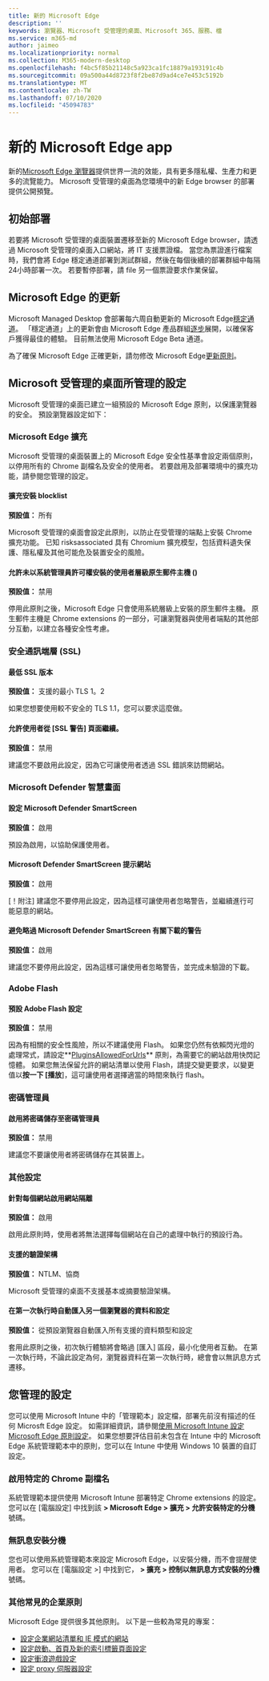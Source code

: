 ```yaml
---
title: 新的 Microsoft Edge
description: ''
keywords: 瀏覽器、Microsoft 受管理的桌面、Microsoft 365、服務、檔
ms.service: m365-md
author: jaimeo
ms.localizationpriority: normal
ms.collection: M365-modern-desktop
ms.openlocfilehash: f4bc5f85b21148c5a923ca1fc18879a193191c4b
ms.sourcegitcommit: 09a500a44d8723f8f2be87d9ad4ce7e453c5192b
ms.translationtype: MT
ms.contentlocale: zh-TW
ms.lasthandoff: 07/10/2020
ms.locfileid: "45094783"
---
```

# <a name="new-microsoft-edge-app"></a>新的 Microsoft Edge app

新的[Microsoft Edge 瀏覽器](https://www.microsoft.com/edge)提供世界一流的效能，具有更多隱私權、生產力和更多的流覽能力。 Microsoft 受管理的桌面為您環境中的新 Edge browser 的部署提供公開預覽。

## <a name="initial-deployment"></a>初始部署

若要將 Microsoft 受管理的桌面裝置遷移至新的 Microsoft Edge browser，請透過 Microsoft 受管理的桌面入口網站，將 IT 支援票證檔。 當您為票證進行檔案時，我們會將 Edge 穩定通道部署到測試群組，然後在每個後續的部署群組中每隔24小時部署一次。 若要暫停部署，請 file 另一個票證要求作業保留。

## <a name="updates-to-microsoft-edge"></a>Microsoft Edge 的更新

Microsoft Managed Desktop 會部署每六周自動更新的 Microsoft Edge[穩定通道](https://docs.microsoft.com/deployedge/microsoft-edge-channels#stable-channel)。 「穩定通道」上的更新會由 Microsoft Edge 產品群組[逐步](https://docs.microsoft.com/deployedge/microsoft-edge-update-progressive-rollout)展開，以確保客戶獲得最佳的體驗。 目前無法使用 Microsoft Edge Beta 通道。

為了確保 Microsoft Edge 正確更新，請勿修改 Microsoft Edge[更新原則](https://docs.microsoft.com/deployedge/microsoft-edge-update-policies)。

## <a name="settings-managed-by-microsoft-managed-desktop"></a>Microsoft 受管理的桌面所管理的設定

Microsoft 受管理的桌面已建立一組預設的 Microsoft Edge 原則，以保護瀏覽器的安全。 預設瀏覽器設定如下：

### <a name="microsoft-edge-extensions"></a>Microsoft Edge 擴充

Microsoft 受管理的桌面裝置上的 Microsoft Edge 安全性基準會設定兩個原則，以停用所有的 Chrome 副檔名及安全的使用者。 若要啟用及部署環境中的擴充功能，請參閱您管理的設定。 

#### <a name="extension-installation-blocklist"></a>擴充安裝 blocklist
**預設值：** 所有

Microsoft 受管理的桌面會設定此原則，以防止在受管理的端點上安裝 Chrome 擴充功能。 已知 risksassociated 具有 Chromium 擴充模型，包括資料遺失保護、隱私權及其他可能危及裝置安全的風險。 

#### <a name="allow-user-level-native-messaging-hosts-installed-without-admin-permissions"></a>允許未以系統管理員許可權安裝的使用者層級原生郵件主機 () 

**預設值：** 禁用

停用此原則之後，Microsoft Edge 只會使用系統層級上安裝的原生郵件主機。 原生郵件主機是 Chrome extensions 的一部分，可讓瀏覽器與使用者端點的其他部分互動，以建立各種安全性考慮。  

### <a name="secure-sockets-layer-ssl"></a> 安全通訊端層 (SSL) 

#### <a name="minimum-ssl-version"></a>最低 SSL 版本

**預設值：** 支援的最小 TLS 1。2

如果您想要使用較不安全的 TLS 1.1，您可以要求這麼做。

#### <a name="allows-users-to-proceed-from-the-ssl-warning-page"></a>允許使用者從 [SSL 警告] 頁面繼續。

**預設值：** 禁用

建議您不要啟用此設定，因為它可讓使用者透過 SSL 錯誤來訪問網站。

### <a name="microsoft-defender-smart-screen"></a>Microsoft Defender 智慧畫面

#### <a name="configure-microsoft-defender-smartscreen"></a>設定 Microsoft Defender SmartScreen

**預設值：** 啟用

預設為啟用，以協助保護使用者。

#### <a name="microsoft-defender-smartscreen-prompts-for-sites"></a>Microsoft Defender SmartScreen 提示網站

**預設值：** 啟用

[！附注] 建議您不要停用此設定，因為這樣可讓使用者忽略警告，並繼續進行可能惡意的網站。

#### <a name="prevent-bypassing-of-microsoft-defender-smartscreen-warnings-about-downloads"></a>避免略過 Microsoft Defender SmartScreen 有關下載的警告

**預設值：** 啟用

建議您不要停用此設定，因為這樣可讓使用者忽略警告，並完成未驗證的下載。

### <a name="adobe-flash"></a>Adobe Flash

#### <a name="default-adobe-flash-setting"></a>預設 Adobe Flash 設定

**預設值：** 禁用

因為有相關的安全性風險，所以不建議使用 Flash。 如果您仍然有依賴閃光燈的處理常式，請設定**[PluginsAllowedForUrls](https://docs.microsoft.com/deployedge/microsoft-edge-policies#pluginsallowedforurls)** 原則，為需要它的網站啟用快閃記憶體。 如果您無法保留允許的網站清單以使用 Flash，請提交變更要求，以變更值以**按一下 [播放**]，這可讓使用者選擇適當的時間來執行 flash。

### <a name="password-manager"></a>密碼管理員

#### <a name="enable-saving-passwords-to-the-password-manager"></a>啟用將密碼儲存至密碼管理員

**預設值：** 禁用

建議您不要讓使用者將密碼儲存在其裝置上。

### <a name="other-settings"></a>其他設定

#### <a name="enable-site-isolation-for-every-site"></a>針對每個網站啟用網站隔離

**預設值：** 啟用

啟用此原則時，使用者將無法選擇每個網站在自己的處理中執行的預設行為。

#### <a name="supported-authentication-schemes"></a>支援的驗證架構

**預設值：** NTLM、協商

Microsoft 受管理的桌面不支援基本或摘要驗證架構。

#### <a name="automatically-import-another-browsers-data-and-settings-at-first-run"></a>在第一次執行時自動匯入另一個瀏覽器的資料和設定

**預設值：** 從預設瀏覽器自動匯入所有支援的資料類型和設定 

套用此原則之後，初次執行體驗將會略過 [匯入] 區段，最小化使用者互動。 在第一次執行時，不論此設定為何，瀏覽器資料在第一次執行時，總會會以無訊息方式遷移。 


## <a name="settings-you-manage"></a>您管理的設定

您可以使用 Microsoft Intune 中的「管理範本」設定檔，部署先前沒有描述的任何 Microsft Edge 設定。 如需詳細資訊，請參閱[使用 Microsoft Intune 設定 Microsoft Edge 原則設定](https://docs.microsoft.com/deployedge/configure-edge-with-intune)。 如果您想要評估目前未包含在 Intune 中的 Microsoft Edge 系統管理範本中的原則，您可以在 Intune 中使用 Windows 10 裝置的自訂設定。

### <a name="enabling-specific-chrome-extensions"></a>啟用特定的 Chrome 副檔名

系統管理範本提供使用 Microsoft Intune 部署特定 Chrome extensions 的設定。 您可以在 [電腦設定] 中找到該 **> Microsoft Edge > 擴充 > 允許安裝特定的分機**號碼。

### <a name="install-extensions-silently"></a>無訊息安裝分機

您也可以使用系統管理範本來設定 Microsoft Edge，以安裝分機，而不會提醒使用者。 您可以在 [電腦設定 >] 中找到它， **> 擴充 > 控制以無訊息方式安裝的分機**號碼。

### <a name="other-common-enterprise-policies"></a>其他常見的企業原則

Microsoft Edge 提供很多其他原則。 以下是一些較為常見的專案：
 
- [設定企業網站清單和 IE 模式的網站](https://docs.microsoft.com/deployedge/edge-ie-mode-sitelist)
- [設定啟動、首頁及新的索引標籤頁面設定](https://docs.microsoft.com/deployedge/microsoft-edge-policies#startup-home-page-and-new-tab-page)
- [設定衝浪遊戲設定](https://docs.microsoft.com/deployedge/microsoft-edge-policies#allowsurfgame)
- [設定 proxy 伺服器設定](https://docs.microsoft.com/deployedge/microsoft-edge-policies#proxy-server)

